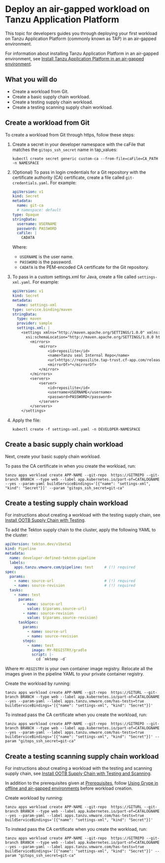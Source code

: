 # Deploy an air-gapped workload on Tanzu Application Platform

This topic for developers guides you through deploying your first workload on Tanzu Application Platform (commonly known as TAP)
in an air-gapped environment.

For information about installing Tanzu Application Platform in an air-gapped environment, see [Install Tanzu Application Platform in an air-gapped environment](../install-offline/profile.hbs.md).

## <a id="you-will"></a>What you will do

- Create a workload from Git.
- Create a basic supply chain workload.
- Create a testing supply chain workload.
- Create a testing scanning supply chain workload.

## <a id="create-workload"></a>Create a workload from Git

To create a workload from Git through https, follow these steps:

1. Create a secret in your developer namespace with the caFile that matches the `gitops_ssh_secret` name in tap_values:

    ```console
    kubectl create secret generic custom-ca --from-file=caFile=CA_PATH -n NAMESPACE
    ```

2. (Optional) To pass in login credentials for a Git repository with the certificate authority (CA) certificate, create a file called `git-credentials.yaml`. For example:

    ```yaml
    apiVersion: v1
    kind: Secret
    metadata:
      name: git-ca
      # namespace: default
    type: Opaque
    stringData:
      username: USERNAME
      password: PASSWORD
      caFile: |
        CADATA
    ```

    Where:

    - `USERNAME` is the user name.
    - `PASSWORD` is the password.
    - `CADATA` is the PEM-encoded CA certificate for the Git repository.

3. To pass in a custom settings.xml for Java, create a file called `settings-xml.yaml`. For example:

    ```yaml
    apiVersion: v1
    kind: Secret
    metadata:
      name: settings-xml
    type: service.binding/maven
    stringData:
      type: maven
      provider: sample
      settings.xml: |
        <settings xmlns="http://maven.apache.org/SETTINGS/1.0.0" xmlns:xsi="http://www.w3.org/2001/XMLSchema-instance"
          xsi:schemaLocation="http://maven.apache.org/SETTINGS/1.0.0 https://maven.apache.org/xsd/settings-1.0.0.xsd">
            <mirrors>
                <mirror>
                    <id>reposilite</id>
                    <name>Tanzu seal Internal Repo</name>
                    <url>https://reposilite.tap-trust.cf-app.com/releases</url>
                    <mirrorOf>*</mirrorOf>
                </mirror>
            </mirrors>
            <servers>
                <server>
                    <id>reposilite</id>
                    <username>USERNAME</username>
                    <password>PASSWORD</password>
                </server>
            </servers>
        </settings>
    ```

4. Apply the file:

    ```console
    kubectl create -f settings-xml.yaml -n DEVELOPER-NAMESPACE
    ```

## <a id="create-basic-wkload"></a>Create a basic supply chain workload

Next, create your basic supply chain workload.

To pass the CA certificate in when you create the workload, run:

```console
tanzu apps workload create APP-NAME --git-repo  https://GITREPO --git-branch BRANCH --type web --label app.kubernetes.io/part-of=CATALOGNAME --yes --param-yaml buildServiceBindings='[{"name": "settings-xml", "kind": "Secret"}]' --param "gitops_ssh_secret=git-ca"
```

## <a id="create-test-wkload"></a>Create a testing supply chain workload

For instructions about creating a workload with the testing supply chain, see [Install OOTB Supply Chain with Testing](add-test-and-security.hbs.md#install-OOTB-test).

To add the Tekton supply chain to the cluster, apply the following YAML to the cluster:

```yaml
apiVersion: tekton.dev/v1beta1
kind: Pipeline
metadata:
  name: developer-defined-tekton-pipeline
  labels:
    apps.tanzu.vmware.com/pipeline: test     # (!) required
spec:
  params:
    - name: source-url                       # (!) required
    - name: source-revision                  # (!) required
  tasks:
    - name: test
      params:
        - name: source-url
          value: $(params.source-url)
        - name: source-revision
          value: $(params.source-revision)
      taskSpec:
        params:
          - name: source-url
          - name: source-revision
        steps:
          - name: test
            image: MY-REGISTRY/gradle
            script: |-
              cd `mktemp -d`
```

Where `MY-REGISTRY` is your own container image registry. Relocate all the images given in the pipeline YAML to your private container registry.

Create the workload by running:

```console
tanzu apps workload create APP-NAME --git-repo  https://GITURL --git-branch BRANCH --type web --label app.kubernetes.io/part-of=CATALOGNAME --yes --param-yaml --label apps.tanzu.vmware.com/has-tests=true buildServiceBindings='[{"name": "settings-xml", "kind": "Secret"}]'
```

To instead pass the CA certificate when you create the workload, run:

```console
tanzu apps workload create APP-NAME --git-repo  https://GITREPO --git-branch BRANCH --type web --label app.kubernetes.io/part-of=CATALOGNAME --yes --param-yaml --label apps.tanzu.vmware.com/has-tests=true buildServiceBindings='[{"name": "settings-xml", "kind": "Secret"}]' --param "gitops_ssh_secret=git-ca"
```

## <a id="create-test-scan-wkload"></a>Create a testing scanning supply chain workload

For instructions about creating a workload with the testing and scanning supply chain, see [Install OOTB Supply Chain with Testing and Scanning](add-test-and-security.hbs.md#install-OOTB-test-scan).

In addition to the prerequisites given at [Prerequisites](add-test-and-security.hbs.md#prereqs-install-OOTB-test-scan),
follow [Using Grype in offline and air-gapped environments](../scst-scan/offline-airgap.hbs.md) before workload creation.

Create workload by running:

```console
tanzu apps workload create APP-NAME --git-repo  https://GITURL --git-branch BRANCH --type web --label app.kubernetes.io/part-of=CATALOGNAME --yes --param-yaml --label apps.tanzu.vmware.com/has-tests=true buildServiceBindings='[{"name": "settings-xml", "kind": "Secret"}]'
```

To instead pass the CA certificate when you create the workload, run:

```console
tanzu apps workload create APP-NAME --git-repo  https://GITREPO --git-branch BRANCH --type web --label app.kubernetes.io/part-of=CATALOGNAME --yes --param-yaml --label apps.tanzu.vmware.com/has-tests=true buildServiceBindings='[{"name": "settings-xml", "kind": "Secret"}]' --param "gitops_ssh_secret=git-ca"
```
